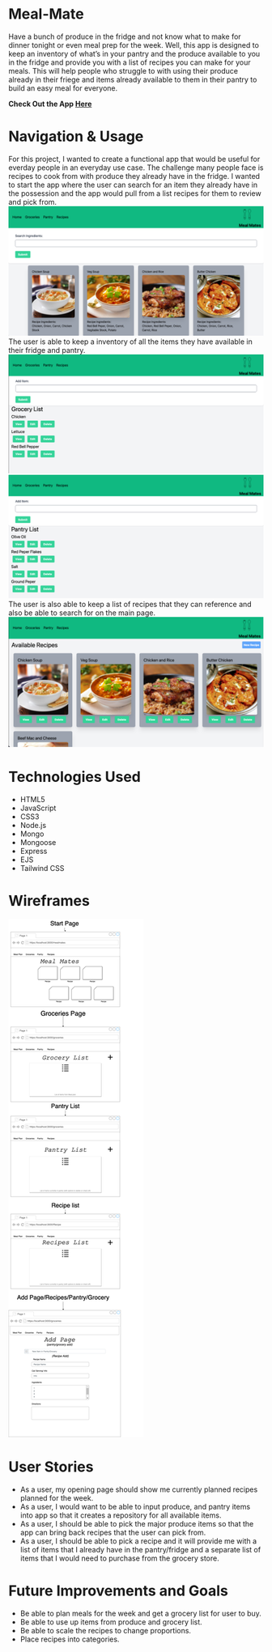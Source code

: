 # Meal-Mate
Have a bunch of produce in the fridge and not know what to make for dinner tonight or even meal prep for the week. Well, this app is designed to keep an inventory of what’s in your pantry and the produce available to you in the fridge and provide you with a list of recipes you can make for your meals. This will help people who struggle to with using their produce already in their friege and items already available to them in their pantry to build an easy meal for everyone.

**Check Out the App [Here](https://meal-mates-io.herokuapp.com/)**

# Navigation & Usage
For this project, I wanted to create a functional app that would be useful for everday people in an everyday use case. The challenge many people face is recipes to cook from with produce they already have in the fridge. I wanted to start the app where the user can search for an item they already have in the possession and the app would pull from a list recipes for them to review and pick from. 
![indexPage](/public/images/index.png)
The user is able to keep a inventory of all the items they have available in their fridge and pantry.
![groceryPage](/public/images/groceryPage.png)
![pantryPage](/public/images/pantryPage.png)
The user is also able to keep a list of recipes that they can reference and also be able to search for on the main page.
![recipePage](/public/images/recipePage.png)

# Technologies Used
- HTML5
- JavaScript
- CSS3
- Node.js
- Mongo
- Mongoose
- Express
- EJS
- Tailwind CSS

# Wireframes
![MealMatesWF](/public/images/MealMatesWF.png)

# User Stories
- As a user, my opening page should show me currently planned recipes planned for the week.
- As a user, I would want to be able to input produce, and pantry items into app so that it creates a repository for all available items.
- As a user, I should be able to pick the major produce items so that the app can bring back recipes that the user can pick from.
- As a user, I should be able to pick a recipe and it will provide me with a list of items that I already have in the pantry/fridge and a separate list of items that I would need to purchase from the grocery store.

# Future Improvements and Goals
- Be able to plan meals for the week and get a grocery list for user to buy.
- Be able to use up items from produce and grocery list.
- Be able to scale the recipes to change proportions.
- Place recipes into categories.
